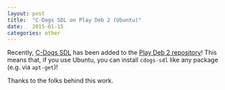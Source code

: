 ```yaml
---
layout: post
title:  "C-Dogs SDL on Play Deb 2 (Ubuntu)"
date:   2015-01-15
categories: other
---
```

Recently, [C-Dogs SDL](http://www.playdeb.net/game/cdogs-sdl) has been added to the [Play Deb 2 repository](http://www.playdeb.net/welcome/)! This means that, if you use Ubuntu, you can install `cdogs-sdl` like any package (e.g. via `apt-get`)!

Thanks to the folks behind this work.
